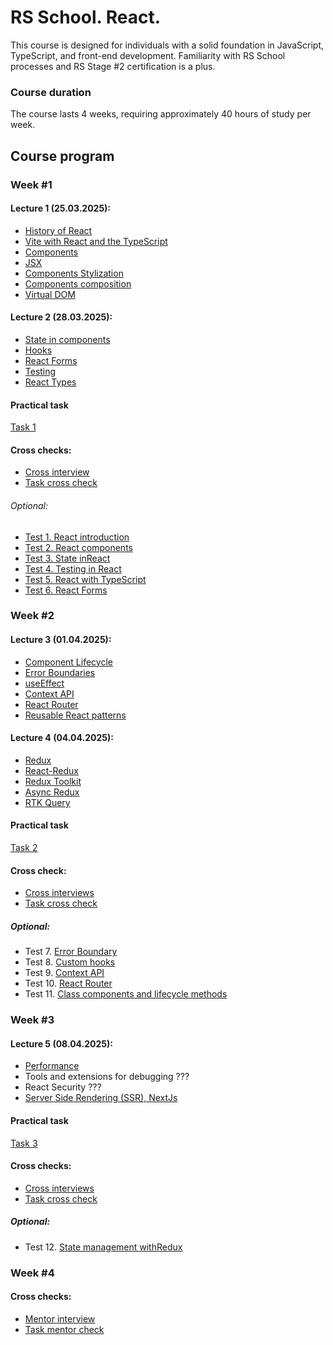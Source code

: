 # RS School. React.

This course is designed for individuals with a solid foundation in JavaScript, TypeScript, and front-end development. Familiarity with RS School processes and RS Stage #2 certification is a plus.

### Course duration

The course lasts 4 weeks, requiring approximately 40 hours of study per week.

## Course program

### Week #1

#### Lecture 1 (25.03.2025):

- [History of React](modules/history/)
- [Vite with React and the TypeScript](modules/react-environment/)
- [Components](modules/components/)
- [JSX](modules/jsx/)
- [Components Stylization](modules/styling/)
- [Components composition](modules/components-composition/)
- [Virtual DOM](modules/virtual-dom/)

#### Lecture 2 (28.03.2025):

- [State in components](modules/state/)
- [Hooks](modules/hooks/)
- [React Forms](modules/forms/)
- [Testing](modules/testing/)
- [React Types](modules/typeChecking/)

#### Practical task

[Task 1](tasks/task_1/task_description.md)

#### Cross checks:

- [Cross interview](interviews/cross_interviews/cross_interview_1.md)
- [Task cross check](tasks/first_task/cross_check.md)

###### Optional:
- [Test 1. React introduction](https://www.geeksforgeeks.org/quizzes/introduction-to-react-1/)
- [Test 2. React components](https://www.geeksforgeeks.org/quizzes/functional-components/)
- [Test 3. State inReact](https://www.geeksforgeeks.org/quizzes/state-in-react/)
- [Test 4. Testing in React](https://www.geeksforgeeks.org/quizzes/testing-in-react/)
- [Test 5. React with TypeScript](https://www.geeksforgeeks.org/quizzes/react-with-typescript/)
- [Test 6. React Forms](https://www.geeksforgeeks.org/quizzes/react-forms/)


### Week #2

#### Lecture 3 (01.04.2025):

- [Component Lifecycle](modules/lifeCycle/)
- [Error Boundaries]()
- [useEffect]()
- [Context API](modules/context/)
- [React Router](modules/routing)
- [Reusable React patterns](modules/patterns/)

#### Lecture 4 (04.04.2025):

- [Redux](modules/redux)
- [React-Redux](modules/routing)
- [Redux Toolkit]()
- [Async Redux]()
- [RTK Query]()

#### Practical task

[Task 2](modules//tasks/class-components.md)

#### Cross check:

- [Cross interviews]()
- [Task cross check]()

##### Optional:

- Test 7. [Error Boundary](https://www.geeksforgeeks.org/quizzes/error-boundaries-and-debugging/?ref=quiz_lbp)
- Test 8. [Custom hooks](https://www.geeksforgeeks.org/quizzes/custom-hooks/?ref=quiz_lbp)
- Test 9. [Context API](https://www.geeksforgeeks.org/quizzes/context-api/?ref=quiz_lbp)
- Test 10. [React Router](https://www.geeksforgeeks.org/quizzes/react-router/)
- Test 11. [Class components and lifecycle methods](https://www.geeksforgeeks.org/quizzes/class-components-and-lifecycle-methods/?ref=quiz_lbp)

### Week #3

#### Lecture 5 (08.04.2025):

- [Performance](modules/performance/)
- Tools and extensions for debugging ???
- React Security ???
- [Server Side Rendering (SSR), NextJs](modules/ssr-nextjs/)

#### Practical task

[Task 3](modules//tasks/class-components.md)

#### Cross checks:

- [Cross interviews]()
- [Task cross check]()

##### Optional:

- Test 12. [State management withRedux](https://www.geeksforgeeks.org/quizzes/state-management-with-redux/?ref=quiz_lbp)

### Week #4

#### Cross checks:

- [Mentor interview](interviews/final_interview/final_interview.md)
- [Task mentor check](???)
